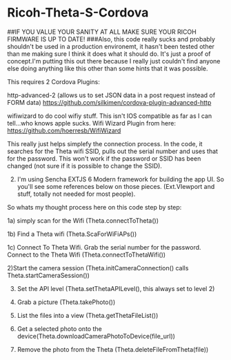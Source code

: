 # Ricoh-Theta-S-Cordova
##IF YOU VALUE YOUR SANITY AT ALL MAKE SURE YOUR RICOH FIRMWARE IS UP TO DATE!
###Also, this code really sucks and probably shouldn't be used in a production environemt, it hasn't been tested other than me making sure I think it does what it should do. It's just a proof of concept.I'm putting this out there because I really just couldn't find anyone else doing anything like this other than some hints that it was possible. 

This requires 2 Cordova Plugins: 

http-advanced-2 (allows us to set JSON data in a post request instead of FORM data)
https://github.com/silkimen/cordova-plugin-advanced-http


wifiwizard to do cool wifiy stuff. This isn't IOS compatible as far as I can tell...who knows apple sucks.
Wifi Wizard Plugin from here: https://github.com/hoerresb/WifiWizard

This really just helps simplefy the connection process. In the code, it searches for the Theta wifi SSID, pulls out the serial number and uses that for the password. This won't work if the password or SSID has been changed (not sure if it is possible to change the SSID). 

2) I'm using Sencha EXTJS 6 Modern framework for building the app UI. So you'll see some references below on those pieces. (Ext.VIewport and stuff, totally not needed for most people).


So whats my thought process here on this code step by step:

1a) simply scan for the Wifi (Theta.connectToTheta())

1b) Find a Theta wifi (Theta.ScaForWiFiAPs())

1c) Connect To Theta Wifi. Grab the serial number for the password. Connect to the Theta Wifi (Theta.connectToThetaWifi())


2)Start the camera session (Theta.initCameraConnection() calls Theta.startCameraSession())

3) Set the API level (Theta.setThetaAPILevel(), this always set to level 2)

4) Grab a picture (Theta.takePhoto())

5) List the files into a view (Theta.getThetaFileList())

6) Get a selected photo onto the device(Theta.downloadCameraPhotoToDevice(file_url))

7) Remove the photo from the Theta (Theta.deleteFileFromTheta(file))
